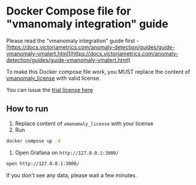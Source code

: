 # Docker Compose file for "vmanomaly integration" guide

Please read the "vmanomaly integration" guide first - [https://docs.victoriametrics.com/anomaly-detection/guides/guide-vmanomaly-vmalert.html](https://docs.victoriametrics.com/anomaly-detection/guides/guide-vmanomaly-vmalert.html)

To make this Docker compose file work, you MUST replace the content of [vmanomaly_license](https://github.com/VictoriaMetrics/VictoriaMetrics/tree/master/deployment/docker/vmanomaly/vmanomaly-integration/vmanomaly_license) with valid license.

You can issue the [trial license here](https://victoriametrics.com/products/enterprise/trial/)


## How to run 

1. Replace content of `vmanomaly_license` with your license
1. Run

```sh 
docker compose up -d  
```
1. Open Grafana on  `http://127.0.0.1:3000/`
```sh
open http://127.0.0.1:3000/
```

If you don't see any data, please wait a few minutes.